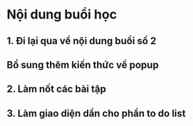 # Nội dung buổi học
## 1. Đi lại qua về nội dung buổi số 2
## Bổ sung thêm kiến thức về popup
## 
## 2. Làm nốt các bài tập
## 3. Làm giao diện dần cho phần to do list